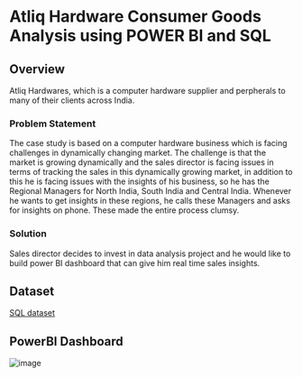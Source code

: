 # Atliq Hardware Consumer Goods Analysis using POWER BI and SQL
## Overview
Atliq Hardwares, which is a computer hardware supplier and perpherals to many of their clients across India.
 
 ### Problem Statement
The case study is based on a computer hardware business which is facing challenges in dynamically changing market. 
The challenge is that the market is growing dynamically and the sales director is facing issues in terms of tracking the sales in this dynamically growing market, in addition to this he is facing issues with the insights of his business,
so he has the Regional Managers for North India, South India and Central India. Whenever he wants to get insights in these regions, he calls these Managers and asks for insights on phone. These made the entire process clumsy.

### Solution
Sales director decides to invest in data analysis project and he would like to build power BI dashboard that can give him real time sales insights.

## Dataset
[SQL dataset](Sales_Insight/db_dump.sql)
## PowerBI Dashboard
![image](https://github.com/angikagithub/DataAnalysis_Projects/assets/127938795/f59a0b04-ffdf-44cd-bf2e-4cfa3cf12ccb)

